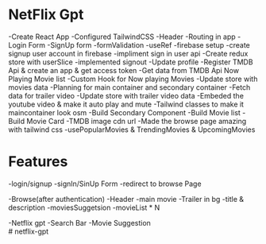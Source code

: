 # NetFlix Gpt

-Create React App
-Configured TailwindCSS
-Header
-Routing in app
-Login Form
-SignUp form
-formValidation
-useRef
-firebase setup
-create signup user account in firebase 
-impliment sign in user api
-Create redux store with userSlice 
-implemented signout
-Update profile
-Register TMDB Api & create an app & get access token
-Get data from TMDB Api Now Playing Movie list
-Custom Hook for Now playing Movies
-Update store with movies data
-Planning for main container and secondary container
-Fetch data for trailer video
-Update store with trailer video data
-Embeded the youtube video & make it auto play and mute 
-Tailwind classes to make it maincontainer look osm
-Build Secondary Component
-Build Movie list
-Build Movie Card
-TMDB image cdn url
-Made the browse page amazing with tailwind css
-usePopularMovies & TrendingMovies & UpcomingMovies



# Features
-login/signup
   -signIn/SinUp Form
   -redirect to browse Page

-Browse(after authentication)
  -Header
  -main movie
     -Trailer in bg
     -title & description
     -moviesSuggetsion
      -movieList * N

-Netflix gpt
  -Search Bar
  -Movie Suggestion      
#   n e t f l i x - g p t 
 
 